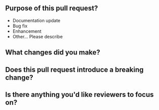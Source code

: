 <!--
Thanks for taking the time to submit a pull request
-->

## Purpose of this pull request? 

<!-- Choose the right options and remove others -->

* Documentation update
* Bug fix
* Enhancement
* Other... Please describe

## What changes did you make?

<!-- Give an overview -->

## Does this pull request introduce a breaking change?

<!-- If this pull request contains a breaking change, please describe the impact and migration path for existing applications below. -->

## Is there anything you'd like reviewers to focus on?

<!-- Just in case -->
